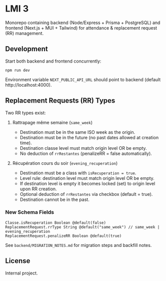 # LMI 3

Monorepo containing backend (Node/Express + Prisma + PostgreSQL) and frontend (Next.js + MUI + Tailwind) for attendance & replacement request (RR) management.

## Development

Start both backend and frontend concurrently:

```
npm run dev
```

Environment variable `NEXT_PUBLIC_API_URL` should point to backend (default http://localhost:4000).

## Replacement Requests (RR) Types

Two RR types exist:

1. Rattrapage même semaine (`same_week`)
	- Destination must be in the same ISO week as the origin.
	- Destination must be in the future (no past dates allowed at creation time).
	- Destination classe level must match origin level OR be empty.
	- No deduction of `rrRestantes` (penalizeRR = false automatically).

2. Récupération cours du soir (`evening_recuperation`)
	- Destination must be a class with `isRecuperation = true`.
	- Level rule: destination level must match origin level OR be empty.
	- If destination level is empty it becomes locked (set) to origin level upon RR creation.
	- Optional deduction of `rrRestantes` via checkbox (default = true).
	- Destination cannot be in the past.

### New Schema Fields

```
Classe.isRecuperation Boolean @default(false)
ReplacementRequest.rrType String @default("same_week") // same_week | evening_recuperation
ReplacementRequest.penalizeRR Boolean @default(true)
```

See `backend/MIGRATION_NOTES.md` for migration steps and backfill notes.

## License

Internal project.
